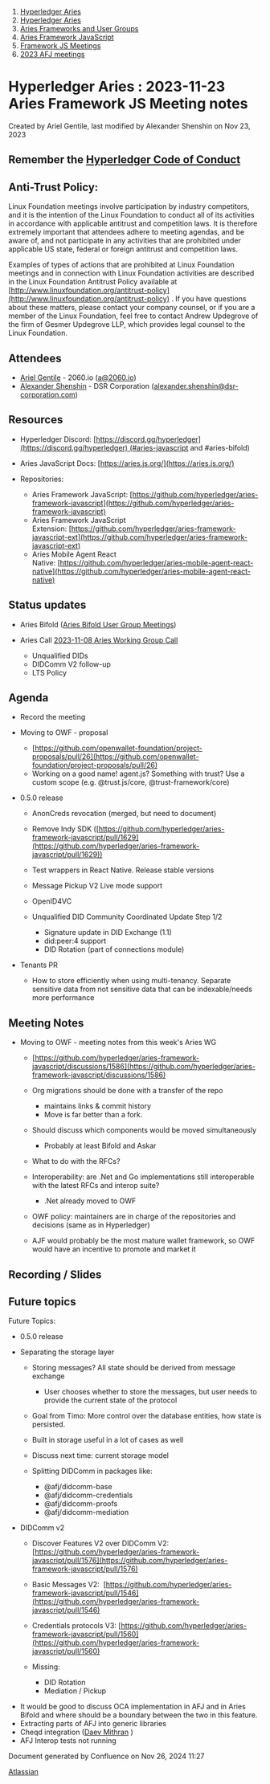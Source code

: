 1. [Hyperledger Aries](index.html)
2. [Hyperledger Aries](Hyperledger-Aries_18481154.html)
3. [Aries Frameworks and User Groups](Aries-Frameworks-and-User-Groups_18481290.html)
4. [Aries Framework JavaScript](Aries-Framework-JavaScript_18482463.html)
5. [Framework JS Meetings](Framework-JS-Meetings_18482467.html)
6. [2023 AFJ meetings](2023-AFJ-meetings_18517262.html)

# Hyperledger Aries : 2023-11-23 Aries Framework JS Meeting notes

Created by Ariel Gentile, last modified by Alexander Shenshin on Nov 23, 2023

## Remember the [Hyperledger Code of Conduct](https://lf-hyperledger.atlassian.net/wiki/display/HYP/Hyperledger+Code+of+Conduct)

## Anti-Trust Policy:

Linux Foundation meetings involve participation by industry competitors, and it is the intention of the Linux Foundation to conduct all of its activities in accordance with applicable antitrust and competition laws. It is therefore extremely important that attendees adhere to meeting agendas, and be aware of, and not participate in any activities that are prohibited under applicable US state, federal or foreign antitrust and competition laws.

Examples of types of actions that are prohibited at Linux Foundation meetings and in connection with Linux Foundation activities are described in the Linux Foundation Antitrust Policy available at  [http://www.linuxfoundation.org/antitrust-policy](http://www.linuxfoundation.org/antitrust-policy) . If you have questions about these matters, please contact your company counsel, or if you are a member of the Linux Foundation, feel free to contact Andrew Updegrove of the firm of Gesmer Updegrove LLP, which provides legal counsel to the Linux Foundation.

## Attendees

- [Ariel Gentile](https://lf-hyperledger.atlassian.net/wiki/people/557058:fb1c9202-3b9c-40d0-9223-41e801ce4e6e?ref=confluence) - 2060.io (a@2060.io)
- [Alexander Shenshin](https://lf-hyperledger.atlassian.net/wiki/people/63cf3328c565900ff404dda2?ref=confluence) - DSR Corporation (alexander.shenshin@dsr-corporation.com)

## Resources

- Hyperledger Discord: [https://discord.gg/hyperledger](https://discord.gg/hyperledger) (#aries-javascript and #aries-bifold)
- Aries JavaScript Docs: [https://aries.js.org/](https://aries.js.org/)
- Repositories:
  
  - Aries Framework JavaScript: [https://github.com/hyperledger/aries-framework-javascript](https://github.com/hyperledger/aries-framework-javascript)
  - Aries Framework JavaScript Extension: [https://github.com/hyperledger/aries-framework-javascript-ext](https://github.com/hyperledger/aries-framework-javascript-ext)
  - Aries Mobile Agent React Native: [https://github.com/hyperledger/aries-mobile-agent-react-native](https://github.com/hyperledger/aries-mobile-agent-react-native)

## Status updates

- Aries Bifold ([Aries Bifold User Group Meetings](Aries-Bifold-User-Group-Meetings_18490725.html))
- Aries Call [2023-11-08 Aries Working Group Call](2023-11-08-Aries-Working-Group-Call_18508719.html)
  
  - Unqualified DIDs
  - DIDComm V2 follow-up
  - LTS Policy

## Agenda

- Record the meeting
- Moving to OWF - proposal 
  
  - [https://github.com/openwallet-foundation/project-proposals/pull/26](https://github.com/openwallet-foundation/project-proposals/pull/26)
  - Working on a good name! agent.js? Something with trust? Use a custom scope (e.g. @trust.js/core, @trust-framework/core)
- 0.5.0 release
  
  - AnonCreds revocation (merged, but need to document)
  - Remove Indy SDK ([https://github.com/hyperledger/aries-framework-javascript/pull/1629](https://github.com/hyperledger/aries-framework-javascript/pull/1629))
  - Test wrappers in React Native. Release stable versions
  - Message Pickup V2 Live mode support
  - OpenID4VC
  - Unqualified DID Community Coordinated Update Step 1/2
    
    - Signature update in DID Exchange (1.1)
    - did:peer:4 support
    - DID Rotation (part of connections module)
- Tenants PR
  
  - How to store efficiently when using multi-tenancy. Separate sensitive data from not sensitive data that can be indexable/needs more performance

## Meeting Notes

- Moving to OWF - meeting notes from this week's Aries WG
  
  - [https://github.com/hyperledger/aries-framework-javascript/discussions/1586](https://github.com/hyperledger/aries-framework-javascript/discussions/1586)
  - Org migrations should be done with a transfer of the repo
    
    - maintains links &amp; commit history
    - Move is far better than a fork.
  - Should discuss which components would be moved simultaneously
    
    - Probably at least Bifold and Askar
  - What to do with the RFCs?
  - Interoperability: are .Net and Go implementations still interoperable with the latest RFCs and interop suite?
    
    - .Net already moved to OWF
  - OWF policy: maintainers are in charge of the repositories and decisions (same as in Hyperledger)
  - AJF would probably be the most mature wallet framework, so OWF would have an incentive to promote and market it

## Recording / Slides

## Future topics

Future Topics:

- 0.5.0 release
- Separating the storage layer
  
  - Storing messages? All state should be derived from message exchange
    
    - User chooses whether to store the messages, but user needs to provide the current state of the protocol
  - Goal from Timo: More control over the database entities, how state is persisted.
  - Built in storage useful in a lot of cases as well
  - Discuss next time: current storage model
  - Splitting DIDComm in packages like:
    
    - @afj/didcomm-base
    - @afj/didcomm-credentials
    - @afj/didcomm-proofs
    - @afj/didcomm-mediation
- DIDComm v2
  
  - Discover Features V2 over DIDComm V2: [https://github.com/hyperledger/aries-framework-javascript/pull/1576](https://github.com/hyperledger/aries-framework-javascript/pull/1576)
  - Basic Messages V2:  [https://github.com/hyperledger/aries-framework-javascript/pull/1546](https://github.com/hyperledger/aries-framework-javascript/pull/1546)
  - Credentials protocols V3: [https://github.com/hyperledger/aries-framework-javascript/pull/1560](https://github.com/hyperledger/aries-framework-javascript/pull/1560)
  - Missing:
    
    - DID Rotation
    - Mediation / Pickup

<!--THE END-->

- It would be good to discuss OCA implementation in AFJ and in Aries Bifold and where should be a boundary between the two in this feature.
- Extracting parts of AFJ into generic libraries
- Cheqd integration ([Daev Mithran](https://lf-hyperledger.atlassian.net/wiki/people/5f74949b287870006af56f0e?ref=confluence) )
- AFJ Interop tests not running

Document generated by Confluence on Nov 26, 2024 11:27

[Atlassian](http://www.atlassian.com/)
